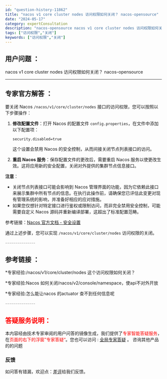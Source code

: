```yaml
---
id: "question-history-11862"
title: "nacos v1 core cluster nodes 访问权限如何关闭？ nacos-opensource"
date: "2024-05-17"
category: expertConsultation
description: "nacos-opensource nacos v1 core cluster nodes 访问权限如何关闭？"
tags: ["访问权限","关闭"]
keywords: ["访问权限","关闭"]
---
```


## 用户问题 ： 
 nacos v1 core cluster nodes 访问权限如何关闭？ nacos-opensource 

---------------
## 专家官方解答 ：

要关闭 Nacos `/nacos/v1/core/cluster/nodes` 接口的访问权限，您可以按照以下步骤操作：

1. **修改配置文件**：打开 Nacos 的配置文件 `config.properties`，在文件中添加以下配置项：
   ```
   security.disabled=true
   ```
   这个设置会禁用 Nacos 的安全控制，从而间接关闭节点列表接口的访问。

2. **重启 Nacos 服务**：保存配置文件的更改后，需要重启 Nacos 服务以使更改生效。这将应用新的安全配置，关闭对外提供的集群节点信息接口。

**注意**：
- 关闭节点列表接口可能会影响到 Nacos 管理界面的功能，因为它依赖此接口来展示集群中所有节点的信息。在执行此操作前，请确保您已评估此变更对现有管理系统的影响，并准备好相应的应对措施。
- 如果您仅想针对特定接口进行鉴权或限制访问，而非完全禁用安全控制，可能需要自定义 Nacos 源码并重新编译部署，这超出了标准配置范畴。

参考链接：[Nacos 官方文档 - 安全设置](https://nacos.io/zh-cn/docs/security.html)

通过上述步骤，您可以实现 `/nacos/v1/core/cluster/nodes` 访问权限的关闭。


<font color="#949494">---------------</font> 


## 参考链接 ：

*专家经验:/nacos/v1/core/cluster/nodes 这个访问权限如何关闭？ 
 
 *专家经验:Nacos 如何关闭/nacos/v2/console/namespace，使api不对外开放 
 
 *专家经验:怎么能让nacos 的actuator 查不到任何信息呢 


 <font color="#949494">---------------</font> 
 


## <font color="#FF0000">答疑服务说明：</font> 

本内容经由技术专家审阅的用户问答的镜像生成，我们提供了<font color="#FF0000">专家智能答疑服务</font>，在<font color="#FF0000">页面的右下的浮窗”专家答疑“</font>。您也可以访问 : [全局专家答疑](https://opensource.alibaba.com/chatBot) 。 咨询其他产品的的问题

### 反馈
如问答有错漏，欢迎点：[差评](https://ai.nacos.io/user/feedbackByEnhancerGradePOJOID?enhancerGradePOJOId=13829)给我们反馈。

